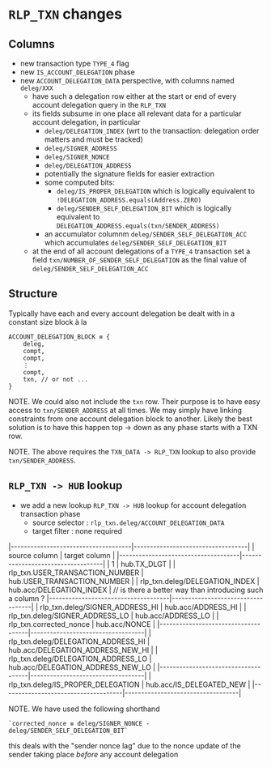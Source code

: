 # `RLP_TXN` changes

## Columns

- new transaction type `TYPE_4` flag
- new `IS_ACCOUNT_DELEGATION` phase
- new `ACCOUNT_DELEGATION_DATA` perspective, with columns named `deleg/XXX`
    - have such a delegation row either at the start or end of every account delegation query in the `RLP_TXN`
    - its fields subsume in one place all relevant data for a particular account delegation, in particular
        - `deleg/DELEGATION_INDEX` (wrt to the transaction: delegation order matters and must be tracked)
        - `deleg/SIGNER_ADDRESS`
        - `deleg/SIGNER_NONCE`
        - `deleg/DELEGATION_ADDRESS`
        - potentially the signature fields for easier extraction
        - some computed bits:
            - `deleg/IS_PROPER_DELEGATION`       which is logically equivalent to `!DELEGATION_ADDRESS.equals(Address.ZERO)`
            - `deleg/SENDER_SELF_DELEGATION_BIT` which is logically equivalent to `DELEGATION_ADDRESS.equals(txn/SENDER_ADDRESS)`
        - an accumulator columnm `deleg/SENDER_SELF_DELEGATION_ACC` which accumulates `deleg/SENDER_SELF_DELEGATION_BIT`
    - at the end of all account delegations of a `TYPE_4` transaction set a field `txn/NUMBER_OF_SENDER_SELF_DELEGATION` as the final value of `deleg/SENDER_SELF_DELEGATION_ACC`

## Structure

Typically have each and every account delegation be dealt with in a constant size block à la

```
ACCOUNT_DELEGATION_BLOCK ≡ {
    deleg,
    compt,
    compt,
    ⋮
    compt,
    txn, // or not ...
}
```

NOTE. We could also not include the `txn` row.
Their purpose is to have easy access to `txn/SENDER_ADDRESS` at all times.
We may simply have linking constraints from one account delegation block to another.
Likely the best solution is to have this happen top -> down as any phase starts with a TXN row.

NOTE. The above requires the `TXN_DATA -> RLP_TXN` lookup to also provide `txn/SENDER_ADDRESS`.

## `RLP_TXN -> HUB` lookup

- we add a new lookup `RLP_TXN -> HUB` lookup for account delegation transaction phase
    - source selector : `rlp_txn.deleg/ACCOUNT_DELEGATION_DATA`
    - target filter   : none required

|-------------------------------------|-----------------------------------|
| source column                       | target column                     |
|-------------------------------------|-----------------------------------|
| 1                                   | hub.TX_DLGT                       |
| rlp_txn.USER_TRANSACTION_NUMBER     | hub.USER_TRANSACTION_NUMBER       |
| rlp_txn.deleg/DELEGATION_INDEX      | hub.acc/DELEGATION_INDEX          | // is there a better way than introducing such a column ?
|-------------------------------------|-----------------------------------|
| rlp_txn.deleg/SIGNER_ADDRESS_HI     | hub.acc/ADDRESS_HI                |
| rlp_txn.deleg/SIGNER_ADDRESS_LO     | hub.acc/ADDRESS_LO                |
| rlp_txn.corrected_nonce             | hub.acc/NONCE                     |
|-------------------------------------|-----------------------------------|
| rlp_txn.deleg/DELEGATION_ADDRESS_HI | hub.acc/DELEGATION_ADDRESS_NEW_HI |
| rlp_txn.deleg/DELEGATION_ADDRESS_LO | hub.acc/DELEGATION_ADDRESS_NEW_LO |
|-------------------------------------|-----------------------------------|
| rlp_txn.deleg/IS_PROPER_DELEGATION  | hub.acc/IS_DELEGATED_NEW          |
|-------------------------------------|-----------------------------------|

NOTE. We have used the following shorthand

    `corrected_nonce ≡ deleg/SIGNER_NONCE - deleg/SENDER_SELF_DELEGATION_BIT`

this deals with the "sender nonce lag" due to the nonce update of the sender taking place _before_ any account delegation

